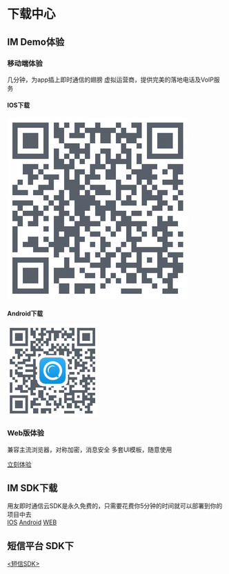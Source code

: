 # 下载中心

## IM Demo体验
### 移动端体验
几分钟，为app插上即时通信的翅膀
虚拟运营商，提供完美的落地电话及VoIP服务
#### IOS下载
![iosdemo](./image/iosdemo.png)
#### Android下载
![androiddemo](./image/androiddemo.png)
### Web版体验
兼容主流浏览器，对称加密，消息安全
多套UI模板，随意使用

[立刻体验](http://172.20.15.66/public/index.html "立刻体验")

## IM SDK下载
用友即时通信云SDK是永久免费的，只需要花费你5分钟的时间就可以部署到你的项目中去<br/>
[IOS](https://iuapcdn.yonyoucloud.com/download/IMSDK-IOS.zip "IOSSDK")
[Android](https://iuapcdn.yonyoucloud.com/download/YYImSdk.zip "AndroidSDK")
[WEB](https://github.com/iuap-design/YYIMSDK/blob/master/dist/YYIMSDK.min.js "WEBSDK")
## 短信平台 SDK下
[<短信SDK>](https://iuapcdn.yonyoucloud.com/download/usms-sdk.zip "短信SDK")
